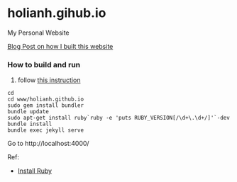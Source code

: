 # holianh.gihub.io
My Personal Website

[Blog Post on how I built this website](https://holianh.github.io/technology/how-i-created-this-website/)

### How to build and run

1. follow [this instruction](https://help.github.com/articles/setting-up-your-github-pages-site-locally-with-jekyll/)

```b
cd
cd www/holianh.github.io
sudo gem install bundler
bundle update
sudo apt-get install ruby`ruby -e 'puts RUBY_VERSION[/\d+\.\d+/]'`-dev
bundle install
bundle exec jekyll serve
```

Go to http://localhost:4000/


Ref:
- [Install Ruby](https://stackoverflow.com/questions/20559255/error-while-installing-json-gem-mkmf-rb-cant-find-header-files-for-ruby)
